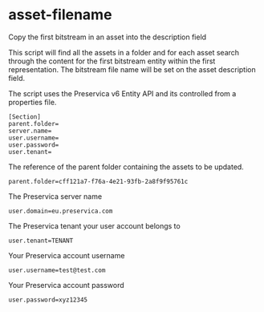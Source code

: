 # asset-filename
Copy the first bitstream in an asset into the description field

This script will find all the assets in a folder and for each asset search through the content for the first bitstream entity within the first representation.
The bitstream file name will be set on the asset description field.

The script uses the Preservica v6 Entity API and its controlled from a properties file.


```
[Section]
parent.folder=
server.name=
user.username=
user.password=
user.tenant=
```

The reference of the parent folder containing the assets to be updated.
```
parent.folder=cff121a7-f76a-4e21-93fb-2a8f9f95761c
```


The Preservica server name
```
user.domain=eu.preservica.com
```

The Preservica tenant your user account belongs to
```
user.tenant=TENANT
```

Your Preservica account username
```
user.username=test@test.com
```

Your Preservica account password
```
user.password=xyz12345
```

